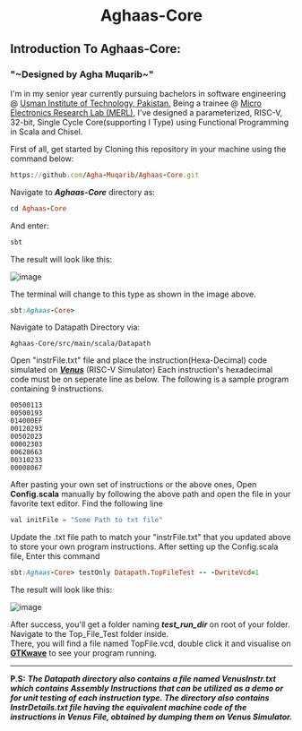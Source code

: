 <h1 align="center"> Aghaas-Core </h1>


## Introduction To Aghaas-Core:

### "~Designed by Agha Muqarib~"

I'm in my senior year currently pursuing bachelors in software engineering @ [Usman Institute of Technology, Pakistan.](https://www.uit.edu/) Being a trainee @ [Micro Electronics Research Lab (MERL)](https://github.com/merledu), I've designed a parameterized, RISC-V, 32-bit, Single Cycle Core(supporting I Type) using Functional Programming in Scala and Chisel.

First of all, get started by Cloning this repository in your machine using the command below:
```ruby
https://github.com/Agha-Muqarib/Aghaas-Core.git
```

Navigate to ***Aghaas-Core*** directory as:
```ruby
cd Aghaas-Core
```

And enter:
```ruby
sbt
```

The result will look like this:

![image](https://user-images.githubusercontent.com/51242857/137596628-4a009c08-7c00-4ab9-9b5a-4209f5a89005.png)


The terminal will change to this type as shown in the image above.
```ruby
sbt:Aghaas-Core>
```

Navigate to Datapath Directory via:

```
Aghaas-Core/src/main/scala/Datapath
```

Open  "instrFile.txt" file and place the instruction(Hexa-Decimal) code simulated on ***[Venus](https://www.kvakil.me/venus/)*** (RISC-V Simulator)
Each instruction's hexadecimal code must be on seperate line as below. The following is a sample program containing 9 instructions.
```
00500113
00500193
014000EF
00120293
00502023
00002303
00628663
00310233
00008067
```

After pasting your own set of instructions or the above ones, Open **Config.scala**  manually by following the above path and open the file in your favorite text editor. Find the following line
``` python
val initFile = "Some Path to txt file"
```

Update the .txt file path to match your "instrFile.txt" that you updated above to store your own program instructions.
After setting up the Config.scala file, Enter this command
```ruby
sbt:Aghaas-Core> testOnly Datapath.TopFileTest -- -DwriteVcd=1
```
The result will look like this:

![image](https://user-images.githubusercontent.com/51242857/137596689-ddd16462-3a85-4979-93d2-011241a1a856.png)

After success, you'll get a folder naming ***test_run_dir*** on root of your folder. Navigate to the Top_File_Test folder inside.\
There, you will find a file named TopFile.vcd, double click it and visualise on **[GTKwave](https://sourceforge.net/projects/gtkwave/)** to see your program running.

-------------------------------------------------------------------------


**P.S:** ***The Datapath directory also contains a file named VenusInstr.txt which contains Assembly Instructions that can be utilized as a demo or for unit testing of each instruction type. The directory also contains InstrDetails.txt file having the equivalent machine code of the instructions in Venus File, obtained by dumping them on Venus Simulator.***


